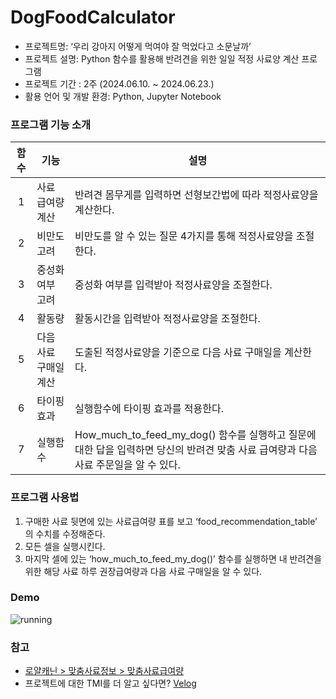 # DogFoodCalculator
- 프로젝트명: ‘우리 강아지 어떻게 먹여야 잘 먹었다고 소문날까’
- 프로젝트 설명: Python 함수를 활용해 반려견을 위한 일일 적정 사료양 계산 프로그램
- 프로젝트 기간 : 2주 (2024.06.10. ~ 2024.06.23.)
- 활용 언어 및 개발 환경: Python, Jupyter Notebook

### 프로그램 기능 소개
|함수|기능|설명|
|:---:|---|---|
|1|사료 급여량 계산|반려견 몸무게를 입력하면 선형보간법에 따라 적정사료양을 계산한다.|
|2|비만도 고려|비만도를 알 수 있는 질문 4가지를 통해 적정사료양을 조절한다.|
|3|중성화 여부 고려|중성화 여부를 입력받아 적정사료양을 조절한다.|
|4|활동량|활동시간을 입력받아 적정사료양을 조절한다.|
|5|다음 사료 구매일 계산|도출된 적정사료양을 기준으로 다음 사료 구매일을 계산한다. |
|6|타이핑 효과|실행함수에 타이핑 효과를 적용한다.|
|7|실행함수|How_much_to_feed_my_dog() 함수를 실행하고 질문에 대한 답을 입력하면 당신의 반려견 맞춤 사료 급여량과 다음 사료 주문일을 알 수 있다. |
		
### 프로그램 사용법
1. 구매한 사료 뒷면에 있는 사료급여량 표를 보고 ‘food_recommendation_table’ 의 수치를 수정해준다. 
1. 모든 셀을 실행시킨다. 
1. 마지막 셀에 있는 ‘how_much_to_feed_my_dog()’ 함수를 실행하면 내 반려견을 위한 해당 사료 하루 권장급여량과 다음 사료 구매일을 알 수 있다. 

### Demo
![running](https://github.com/user-attachments/assets/d24d4a59-ba9f-49de-8364-51c0cff657d7)

### 참고
- [로얄캐닌 > 맞춤사료정보 > 맞춤사료급여량](https://www.royalcaninevent.com/goods/catalog?code=00040001&daily_portion=y)  
- 프로젝트에 대한 TMI를 더 알고 싶다면? [Velog](https://velog.io/@peng_data/%EB%B0%98%EB%A0%A4%EA%B2%AC-%EC%A0%81%EC%A0%95%EC%82%AC%EB%A3%8C%EC%96%91-%EA%B3%84%EC%82%B0-%ED%94%84%EB%A1%9C%EA%B7%B8%EB%9E%A8)
